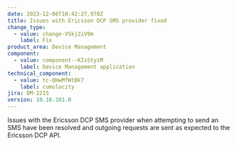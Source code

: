 ```yaml
---
date: 2023-12-06T10:42:27.970Z
title: Issues with Ericsson DCP SMS provider fixed
change_type:
  - value: change-VSkj2iV9m
    label: Fix
product_area: Device Management
component:
  - value: component--KIsStyzM
    label: Device Management application
technical_component:
  - value: tc-QHwMfWtBk7
    label: cumulocity
jira: DM-2215
version: 10.18.101.0
---
```

Issues with the Ericsson DCP SMS provider when attempting to send an SMS have been resolved and outgoing requests are sent as expected to the Ericsson DCP API.
